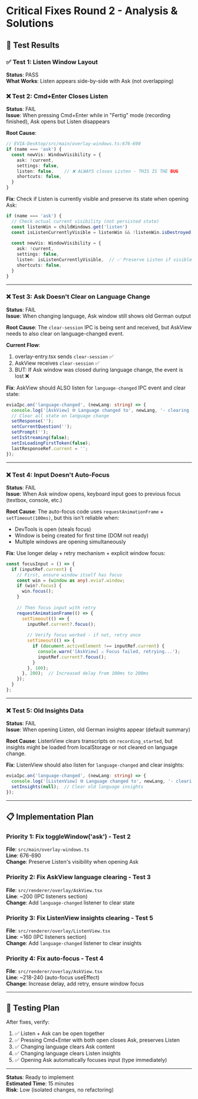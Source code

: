 # Critical Fixes Round 2 - Analysis & Solutions

## 🔴 Test Results

### ✅ Test 1: Listen Window Layout
**Status**: PASS  
**What Works**: Listen appears side-by-side with Ask (not overlapping)

### ❌ Test 2: Cmd+Enter Closes Listen
**Status**: FAIL  
**Issue**: When pressing Cmd+Enter while in "Fertig" mode (recording finished), Ask opens but Listen disappears

**Root Cause**:
```typescript
// EVIA-Desktop/src/main/overlay-windows.ts:676-690
if (name === 'ask') {
  const newVis: WindowVisibility = {
    ask: !current,
    settings: false,
    listen: false,    // ❌ ALWAYS closes Listen - THIS IS THE BUG
    shortcuts: false,
  }
}
```

**Fix**: Check if Listen is currently visible and preserve its state when opening Ask:
```typescript
if (name === 'ask') {
  // Check actual current visibility (not persisted state)
  const listenWin = childWindows.get('listen')
  const isListenCurrentlyVisible = listenWin && !listenWin.isDestroyed() && listenWin.isVisible()
  
  const newVis: WindowVisibility = {
    ask: !current,
    settings: false,
    listen: isListenCurrentlyVisible,  // ✅ Preserve Listen if visible
    shortcuts: false,
  }
}
```

---

### ❌ Test 3: Ask Doesn't Clear on Language Change
**Status**: FAIL  
**Issue**: When changing language, Ask window still shows old German output

**Root Cause**: The `clear-session` IPC is being sent and received, but AskView needs to also clear on language-changed event.

**Current Flow**:
1. overlay-entry.tsx sends `clear-session` ✅
2. AskView receives `clear-session` ✅
3. BUT: If Ask window was closed during language change, the event is lost ❌

**Fix**: AskView should ALSO listen for `language-changed` IPC event and clear state:
```typescript
eviaIpc.on('language-changed', (newLang: string) => {
  console.log('[AskView] 🌐 Language changed to', newLang, '- clearing state');
  // Clear all state on language change
  setResponse('');
  setCurrentQuestion('');
  setPrompt('');
  setIsStreaming(false);
  setIsLoadingFirstToken(false);
  lastResponseRef.current = '';
});
```

---

### ❌ Test 4: Input Doesn't Auto-Focus
**Status**: FAIL  
**Issue**: When Ask window opens, keyboard input goes to previous focus (textbox, console, etc.)

**Root Cause**: The auto-focus code uses `requestAnimationFrame` + `setTimeout(100ms)`, but this isn't reliable when:
- DevTools is open (steals focus)
- Window is being created for first time (DOM not ready)
- Multiple windows are opening simultaneously

**Fix**: Use longer delay + retry mechanism + explicit window focus:
```typescript
const focusInput = () => {
  if (inputRef.current) {
    // First, ensure window itself has focus
    const win = (window as any).evia?.window;
    if (win?.focus) {
      win.focus();
    }
    
    // Then focus input with retry
    requestAnimationFrame(() => {
      setTimeout(() => {
        inputRef.current?.focus();
        
        // Verify focus worked - if not, retry once
        setTimeout(() => {
          if (document.activeElement !== inputRef.current) {
            console.warn('[AskView] ⚠️ Focus failed, retrying...');
            inputRef.current?.focus();
          }
        }, 100);
      }, 200);  // Increased delay from 100ms to 200ms
    });
  }
};
```

---

### ❌ Test 5: Old Insights Data
**Status**: FAIL  
**Issue**: When opening Listen, old German insights appear (default summary)

**Root Cause**: ListenView clears transcripts on `recording_started`, but insights might be loaded from localStorage or not cleared on language change.

**Fix**: ListenView should also listen for `language-changed` and clear insights:
```typescript
eviaIpc.on('language-changed', (newLang: string) => {
  console.log('[ListenView] 🌐 Language changed to', newLang, '- clearing insights');
  setInsights(null);  // Clear old language insights
});
```

---

## 📋 Implementation Plan

### Priority 1: Fix toggleWindow('ask') - Test 2
**File**: `src/main/overlay-windows.ts`  
**Line**: 676-690  
**Change**: Preserve Listen's visibility when opening Ask

### Priority 2: Fix AskView language clearing - Test 3
**File**: `src/renderer/overlay/AskView.tsx`  
**Line**: ~200 (IPC listeners section)  
**Change**: Add `language-changed` listener to clear state

### Priority 3: Fix ListenView insights clearing - Test 5
**File**: `src/renderer/overlay/ListenView.tsx`  
**Line**: ~160 (IPC listeners section)  
**Change**: Add `language-changed` listener to clear insights

### Priority 4: Fix auto-focus - Test 4
**File**: `src/renderer/overlay/AskView.tsx`  
**Line**: ~218-240 (auto-focus useEffect)  
**Change**: Increase delay, add retry, ensure window focus

---

## 🧪 Testing Plan

After fixes, verify:
1. ✅ Listen + Ask can be open together
2. ✅ Pressing Cmd+Enter with both open closes Ask, preserves Listen
3. ✅ Changing language clears Ask content
4. ✅ Changing language clears Listen insights
5. ✅ Opening Ask automatically focuses input (type immediately)

---

**Status**: Ready to implement  
**Estimated Time**: 15 minutes  
**Risk**: Low (isolated changes, no refactoring)

